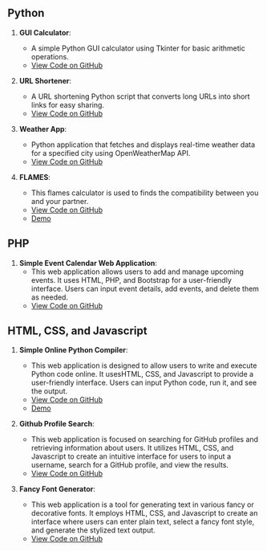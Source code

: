 ## Python

1. **GUI Calculator**:
   - A simple Python GUI calculator using Tkinter for basic arithmetic operations.
   - [View Code on GitHub](https://github.com/Sreeju7733/projects/blob/main/gui-calculator.py)

2. **URL Shortener**:
   - A URL shortening Python script that converts long URLs into short links for easy sharing.
   - [View Code on GitHub](https://github.com/Sreeju7733/projects/blob/main/url-shortener.py)

3. **Weather App**:
   - Python application that fetches and displays real-time weather data for a specified city using OpenWeatherMap API.
   - [View Code on GitHub](https://github.com/Sreeju7733/projects/blob/main/weather-app.py)
  
4. **FLAMES**:
   - This flames calculator is used to finds the compatibility between you and your partner.
   - [View Code on GitHub](https://github.com/Sreeju7733/projects/blob/main/flames-using-python.html)
   - [Demo](https://sreeju7733.github.io/projects/flames-using-python)


## PHP

1. **Simple Event Calendar Web Application**:
   - This web application allows users to add and manage upcoming events. It uses HTML, PHP, and Bootstrap for a user-friendly interface. Users can input event details, add events, and delete them as needed.
   - [View Code on GitHub](https://github.com/Sreeju7733/projects/blob/main/event-calendar.php)

  

## HTML, CSS, and Javascript

1. **Simple Online Python Compiler**:
   - This web application is designed to allow users to write and execute Python code online. It usesHTML, CSS, and Javascript to provide a user-friendly interface. Users can input Python code, run it, and see the output.
   - [View Code on GitHub](https://github.com/Sreeju7733/projects/blob/main/python-online-compiler.html)
   - [Demo](https://sreeju7733.github.io/Python-Compiler/)

2. **Github Profile Search**:
   - This web application is focused on searching for GitHub profiles and retrieving information about users. It utilizes HTML, CSS, and Javascript to create an intuitive interface for users to input a username, search for a GitHub profile, and view the results.
   - [View Code on GitHub](https://github.com/Sreeju7733/projects/blob/main/github-profile-search.html)

3. **Fancy Font Generator**:
   - This web application is a tool for generating text in various fancy or decorative fonts. It employs HTML, CSS, and Javascript to create an interface where users can enter plain text, select a fancy font style, and generate the stylized text output.
   - [View Code on GitHub](https://github.com/Sreeju7733/projects/blob/main/fancy-font-generator.html)
